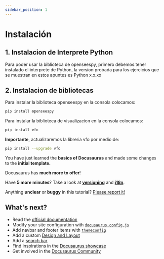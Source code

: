 ```yaml
---
sidebar_position: 1
---
```



# Instalación


## 1. Instalacion de Interprete Python
Para poder usar la biblioteca de openseespy, primero debemos tener instalado el interprete de Python,
la version probada para los ejercicios que se muestran en estos apuntes es Python x.x.xx
## 2. Instalacion de bibliotecas
Para instalar la biblioteca openseespy en la consola colocamos:
```bash
pip install openseespy
```
Para instalar la biblioteca de visualizacion en la consola colocamos:
```bash
pip install vfo
```
**Importante**, actualizaremos la libreria vfo por medio de:
```bash
pip install --upgrade vfo
```



You have just learned the **basics of Docusaurus** and made some changes to the **initial template**.

Docusaurus has **much more to offer**!

Have **5 more minutes**? Take a look at **[versioning](../tutorial-extras/manage-docs-versions.md)** and **[i18n](../tutorial-extras/translate-your-site.md)**.

Anything **unclear** or **buggy** in this tutorial? [Please report it!](https://github.com/facebook/docusaurus/discussions/4610)

## What's next?

- Read the [official documentation](https://docusaurus.io/)
- Modify your site configuration with [`docusaurus.config.js`](https://docusaurus.io/docs/api/docusaurus-config)
- Add navbar and footer items with [`themeConfig`](https://docusaurus.io/docs/api/themes/configuration)
- Add a custom [Design and Layout](https://docusaurus.io/docs/styling-layout)
- Add a [search bar](https://docusaurus.io/docs/search)
- Find inspirations in the [Docusaurus showcase](https://docusaurus.io/showcase)
- Get involved in the [Docusaurus Community](https://docusaurus.io/community/support)
